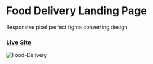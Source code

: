 # Food Delivery Landing Page

Responsive pixel perfect figma converting design 

### [Live Site](https://food-delivery-landing-page.herokuapp.com/)

![Food-Delivery](https://user-images.githubusercontent.com/65803684/136188516-be59c7a9-399c-4caa-bb93-0bb5ba01b1ba.png)
